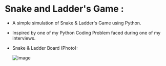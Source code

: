 # Snake and Ladder's Game :

- A simple simulation of Snake & Ladder's Game using Python.
- Inspired by one of my Python Coding Problem faced during one of my interviews.
- Snake & Ladder Board (Photo):
    
    ![image](https://user-images.githubusercontent.com/72391287/167687993-42d0df22-de73-4af6-97b2-12f0ed3bfdc0.png)

